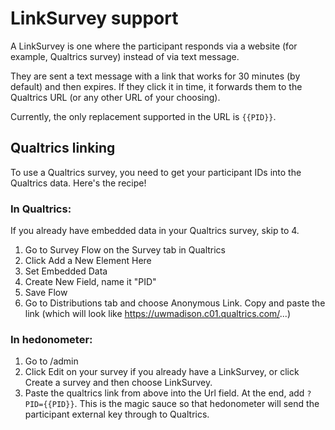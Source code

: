 # LinkSurvey support

A LinkSurvey is one where the participant responds via a website (for example, 
Qualtrics survey) instead of via text message.

They are sent a text message with a link that works for 30 minutes (by 
default) and then expires. If they click it in time, it forwards them to the 
Qualtrics URL (or any other URL of your choosing).

Currently, the only replacement supported in the URL is `{{PID}}`.

## Qualtrics linking

To use a Qualtrics survey, you need to get your participant IDs into the 
Qualtrics data. Here's the recipe!

### In Qualtrics:

If you already have embedded data in your Qualtrics survey, skip to 4.

1. Go to Survey Flow on the Survey tab in Qualtrics
2. Click Add a New Element Here
3. Set Embedded Data
4. Create New Field, name it "PID"
5. Save Flow
6. Go to Distributions tab and choose Anonymous Link.
   Copy and paste the link (which will look like
   https://uwmadison.c01.qualtrics.com/...)

### In hedonometer:

1. Go to /admin
2. Click Edit on your survey if you already have a LinkSurvey,
   or click Create a survey and then choose LinkSurvey.
3. Paste the qualtrics link from above into the Url field.
   At the end, add `?PID={{PID}}`. This is the magic sauce
   so that hedonometer will send the participant external key
   through to Qualtrics.

